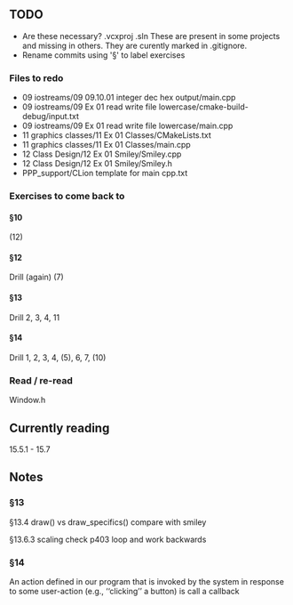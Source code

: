 ## TODO
- Are these necessary?
    .vcxproj
    .sln
    These are present in some projects and missing in others. They are curently marked in .gitignore.
- Rename commits using '§' to label exercises

### Files to redo
- 09 iostreams/09 09.10.01 integer dec hex output/main.cpp
- 09 iostreams/09 Ex 01 read write file lowercase/cmake-build-debug/input.txt
- 09 iostreams/09 Ex 01 read write file lowercase/main.cpp
- 11 graphics classes/11 Ex 01 Classes/CMakeLists.txt
- 11 graphics classes/11 Ex 01 Classes/main.cpp
- 12 Class Design/12 Ex 01 Smiley/Smiley.cpp
- 12 Class Design/12 Ex 01 Smiley/Smiley.h
- PPP_support/CLion template for main cpp.txt

### Exercises to come back to
#### §10
(12)
#### §12
Drill (again)
(7)
#### §13
Drill
2, 3, 4, 11
#### §14
Drill
1, 2, 3, 4, (5), 6, 7, (10)

### Read / re-read

Window.h

## Currently reading
15.5.1 - 15.7

## Notes

### §13

§13.4
    draw() vs draw_specifics()
    compare with smiley

§13.6.3 scaling
    check p403 loop and work backwards

### §14

An action defined in our program that is invoked by the system in response to some user-action (e.g., ‘‘clicking’’ a button) is call a callback

